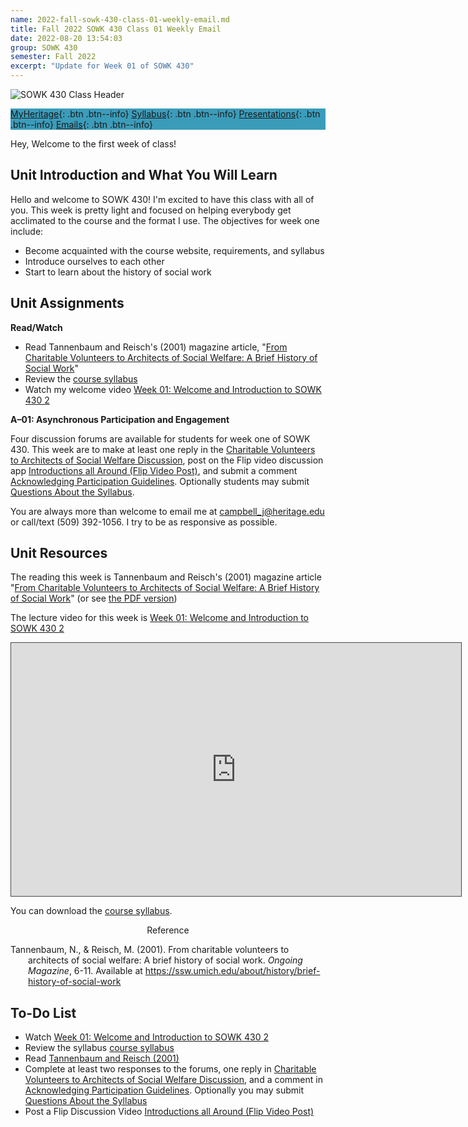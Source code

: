 ```yaml
---
name: 2022-fall-sowk-430-class-01-weekly-email.md
title: Fall 2022 SOWK 430 Class 01 Weekly Email
date: 2022-08-20 13:54:03
group: SOWK 430
semester: Fall 2022
excerpt: "Update for Week 01 of SOWK 430"
---
```


![SOWK 430 Class Header](https://jacobrcampbell.com/assets/media/2022-class-header-sowk-Ethics-in-practice.jpeg)

<div style="background-color: #3b9cba; width: 100%;" markdown="1">

[MyHeritage](https://myheritage.heritage.edu/ICS/Academics/SOWK/SOWK_430/2223_FA-SOWK_430-2/){: .btn .btn--info}
[Syllabus](https://jacobrcampbell.com/assets/media/2022-fall-sowk-430-course-syllabus.pdf){: .btn .btn--info}
[Presentations](https://presentations.jacobrcampbell.com){: .btn .btn--info}
[Emails](https://jacobrcampbell.com/communications/){: .btn .btn--info}

</div>

Hey, Welcome to the first week of class!

## Unit Introduction and What You Will Learn

Hello and welcome to SOWK 430! I'm excited to have this class with all of you. This week is pretty light and focused on helping everybody get acclimated to the course and the format I use. The objectives for week one include:

- Become acquainted with the course website, requirements, and syllabus
- Introduce ourselves to each other
- Start to learn about the history of social work

## Unit Assignments

**Read/Watch**

- Read Tannenbaum and Reisch's (2001) magazine article, "[From Charitable Volunteers to Architects of Social Welfare: A Brief History of Social Work](https://myheritage.heritage.edu/ICS/Portlets/ICS/Handoutportlet/viewhandler.ashx?handout_id=a1ebbac2-045a-4d88-a511-fb15c47dc62f)"
- Review the [course syllabus](https://myheritage.heritage.edu/ICS/icsfs/Fall_2022_SOWK_430_Course_Syllabus_-_Campbell.pdf?target=46a5e662-13d3-4591-a868-cb200e7207c1)
- Watch my welcome video [Week 01: Welcome and Introduction to SOWK 430 2](https://heritage.hosted.panopto.com/Panopto/Pages/Viewer.aspx?id=82b41362-83f1-47a7-9368-aef7014c96b6)

**A–01: Asynchronous Participation and Engagement**

Four discussion forums are available for students for week one of SOWK 430. This week are to make at least one reply in the [Charitable Volunteers to Architects of Social Welfare Discussion](https://myheritage.heritage.edu/ICS/Academics/SOWK/SOWK_430/2223_FA-SOWK_430-2/W-01_822-828.jnz?portlet=Group_Discussion_Forums&screen=PostView&screenType=change&id=a31767c3-702b-425d-8a4c-7cb6a4be8f0f), post on the Flip video discussion app [Introductions all Around (Flip Video Post)](https://myheritage.heritage.edu/ICS/Academics/SOWK/SOWK_430/2223_FA-SOWK_430-2/W-01_822-828.jnz?portlet=Group_Discussion_Forums&screen=PostView&screenType=change&id=aee1253e-aba8-4252-b1af-d20f33050b0c), and submit a comment [Acknowledging Participation Guidelines](https://myheritage.heritage.edu/ICS/Academics/SOWK/SOWK_430/2223_FA-SOWK_430-2/W-01_822-828.jnz?portlet=Group_Discussion_Forums&screen=PostView&screenType=change&id=53046e79-7c4d-4a93-bfa3-1f82f9edede1). Optionally students may submit [Questions About the Syllabus](https://myheritage.heritage.edu/ICS/Academics/SOWK/SOWK_430/2223_FA-SOWK_430-2/W-01_822-828.jnz?portlet=Group_Discussion_Forums&screen=PostView&screenType=change&id=7cf6380a-cba2-4061-93b1-8ccbad16cbd8).

You are always more than welcome to email me at [campbell_j@heritage.edu](mailto:campbell_j@heritage.edu) or call/text (509) 392-1056. I try to be as responsive as possible.

## Unit Resources

The reading this week is Tannenbaum and Reisch's (2001) magazine article "[From Charitable Volunteers to Architects of Social Welfare: A Brief History of Social Work](https://ssw.umich.edu/about/history/brief-history-of-social-work)" (or see [the PDF version](https://myheritage.heritage.edu/ICS/Portlets/ICS/Handoutportlet/viewhandler.ashx?handout_id=a1ebbac2-045a-4d88-a511-fb15c47dc62f))

The lecture video for this week is [Week 01: Welcome and Introduction to SOWK 430 2](https://heritage.hosted.panopto.com/Panopto/Pages/Viewer.aspx?id=82b41362-83f1-47a7-9368-aef7014c96b6)

<iframe src="https://heritage.hosted.panopto.com/Panopto/Pages/Embed.aspx?id=82b41362-83f1-47a7-9368-aef7014c96b6&autoplay=false&offerviewer=true&showtitle=true&showbrand=true&captions=false&interactivity=all" height="405" width="720" style="border: 1px solid #464646;" allowfullscreen allow="autoplay"></iframe>

You can download the [course syllabus](https://myheritage.heritage.edu/ICS/icsfs/Fall_2022_SOWK_430_Course_Syllabus_-_Campbell.pdf?target=46a5e662-13d3-4591-a868-cb200e7207c1).

<div style="text-align: center" markdown="1">
Reference
</div>
<div style="margin: 0 0 0 2em; text-indent: -2em;" markdown="1">

Tannenbaum, N., & Reisch, M. (2001). From charitable volunteers to architects of social welfare: A brief history of social work. _Ongoing Magazine_, 6-11. Available at <https://ssw.umich.edu/about/history/brief-history-of-social-work>

</div>

## To-Do List

- Watch [Week 01: Welcome  and Introduction to SOWK 430 2](https://heritage.hosted.panopto.com/Panopto/Pages/Viewer.aspx?id=82b41362-83f1-47a7-9368-aef7014c96b6)
- Review the syllabus [course syllabus](https://myheritage.heritage.edu/ICS/icsfs/Fall_2022_SOWK_430_Course_Syllabus_-_Campbell.pdf?target=46a5e662-13d3-4591-a868-cb200e7207c1)
- Read [Tannenbaum and Reisch (2001)](https://myheritage.heritage.edu/ICS/Portlets/ICS/Handoutportlet/viewhandler.ashx?handout_id=a1ebbac2-045a-4d88-a511-fb15c47dc62f)
- Complete at least two responses to the forums, one reply in [Charitable Volunteers to Architects of Social Welfare Discussion](https://myheritage.heritage.edu/ICS/Academics/SOWK/SOWK_430/2223_FA-SOWK_430-2/W-01_822-828.jnz?portlet=Group_Discussion_Forums&screen=PostView&screenType=change&id=a31767c3-702b-425d-8a4c-7cb6a4be8f0f), and a comment in [Acknowledging Participation Guidelines](https://myheritage.heritage.edu/ICS/Academics/SOWK/SOWK_430/2223_FA-SOWK_430-2/W-01_822-828.jnz?portlet=Group_Discussion_Forums&screen=PostView&screenType=change&id=53046e79-7c4d-4a93-bfa3-1f82f9edede1). Optionally you may submit [Questions About the Syllabus](https://myheritage.heritage.edu/ICS/Academics/SOWK/SOWK_430/2223_FA-SOWK_430-2/W-01_822-828.jnz?portlet=Group_Discussion_Forums&screen=PostView&screenType=change&id=7cf6380a-cba2-4061-93b1-8ccbad16cbd8)
- Post a Flip Discussion Video [Introductions all Around (Flip Video Post)](https://myheritage.heritage.edu/ICS/Academics/SOWK/SOWK_430/2223_FA-SOWK_430-2/W-01_822-828.jnz?portlet=Group_Discussion_Forums&screen=PostView&screenType=change&id=aee1253e-aba8-4252-b1af-d20f33050b0c)
